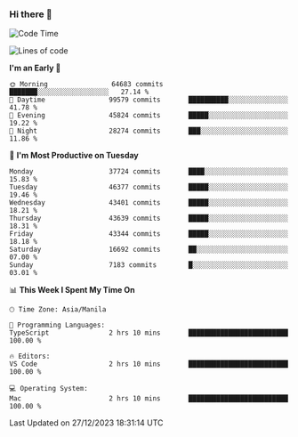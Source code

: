 ### Hi there 👋

<!--START_SECTION:waka-->
![Code Time](http://img.shields.io/badge/Code%20Time-4%2C651%20hrs%2026%20mins-blue)

![Lines of code](https://img.shields.io/badge/From%20Hello%20World%20I%27ve%20Written-105.0%20million%20lines%20of%20code-blue)

**I'm an Early 🐤** 

```text
🌞 Morning                64683 commits       ███████░░░░░░░░░░░░░░░░░░   27.14 % 
🌆 Daytime                99579 commits       ██████████░░░░░░░░░░░░░░░   41.78 % 
🌃 Evening                45824 commits       █████░░░░░░░░░░░░░░░░░░░░   19.22 % 
🌙 Night                  28274 commits       ███░░░░░░░░░░░░░░░░░░░░░░   11.86 % 
```
📅 **I'm Most Productive on Tuesday** 

```text
Monday                   37724 commits       ████░░░░░░░░░░░░░░░░░░░░░   15.83 % 
Tuesday                  46377 commits       █████░░░░░░░░░░░░░░░░░░░░   19.46 % 
Wednesday                43401 commits       █████░░░░░░░░░░░░░░░░░░░░   18.21 % 
Thursday                 43639 commits       █████░░░░░░░░░░░░░░░░░░░░   18.31 % 
Friday                   43344 commits       █████░░░░░░░░░░░░░░░░░░░░   18.18 % 
Saturday                 16692 commits       ██░░░░░░░░░░░░░░░░░░░░░░░   07.00 % 
Sunday                   7183 commits        █░░░░░░░░░░░░░░░░░░░░░░░░   03.01 % 
```


📊 **This Week I Spent My Time On** 

```text
🕑︎ Time Zone: Asia/Manila

💬 Programming Languages: 
TypeScript               2 hrs 10 mins       █████████████████████████   100.00 % 

🔥 Editors: 
VS Code                  2 hrs 10 mins       █████████████████████████   100.00 % 

💻 Operating System: 
Mac                      2 hrs 10 mins       █████████████████████████   100.00 % 
```


 Last Updated on 27/12/2023 18:31:14 UTC
<!--END_SECTION:waka-->


<!--
**rad182/rad182** is a ✨ _special_ ✨ repository because its `README.md` (this file) appears on your GitHub profile.

Here are some ideas to get you started:

- 🔭 I’m currently working on ...
- 🌱 I’m currently learning ...
- 👯 I’m looking to collaborate on ...
- 🤔 I’m looking for help with ...
- 💬 Ask me about ...
- 📫 How to reach me: ...
- 😄 Pronouns: ...
- ⚡ Fun fact: ...
-->
